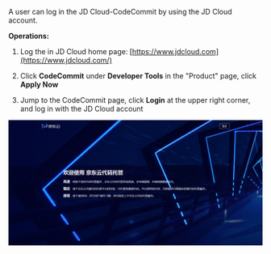 A user can log in the JD Cloud-CodeCommit by using the JD Cloud account.

**Operations:**

1. Log the in JD Cloud home page: [https://www.jdcloud.com](https://www.jdcloud.com/)

2. Click **CodeCommit** under **Developer Tools** in the "Product" page, click **Apply Now**

3. Jump to the CodeCommit page, click **Login** at the upper right corner, and log in with the JD Cloud account

![1.png](https://github.com/jdcloudcom/cn/blob/edit/image/codecommit/signin.png)


